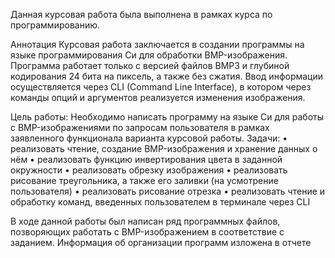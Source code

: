 Данная курсовая работа была выполнена в рамках курса по программированию.

Аннотация
Курсовая работа заключается в создании программы на языке программирования Си для обработки BMP-изображения. Программа работает только с версией файлов BMP3 и глубиной кодирования 24 бита на пиксель, а также без сжатия. Ввод информации осуществляется через CLI (Command Line Interface), в котором через команды опций и аргументов реализуется изменения изображения.

Цель работы:
Необходимо написать программу на языке Си для работы с BMP-изображениями по запросам пользователя в рамках заявленного функционала варианта курсовой работы.
Задачи:
• реализовать чтение, создание BMP-изображения и хранение данных о нём
• реализовать функцию инвертирования цвета в заданной окружности
• реализовать обрезку изображения
• реализовать рисование треугольника, а также его заливки (на усмотрение пользователя)
• реализовать рисование отрезка
• реализовать чтение и обработку команд, введенных пользователем в
терминале через CLI

В ходе данной работы был написан ряд программных файлов, позворяющих работать с BMP-изображением в соответствие с заданием.
Информация об организации программ изложена в отчете
